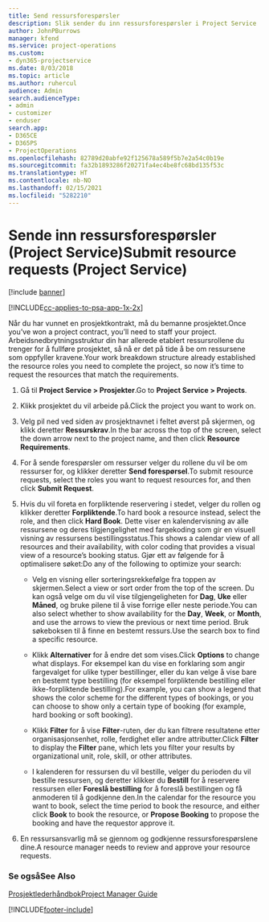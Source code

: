 ```yaml
---
title: Send ressursforespørsler
description: Slik sender du inn ressursforespørsler i Project Service
author: JohnPBurrows
manager: kfend
ms.service: project-operations
ms.custom:
- dyn365-projectservice
ms.date: 8/03/2018
ms.topic: article
ms.author: ruhercul
audience: Admin
search.audienceType:
- admin
- customizer
- enduser
search.app:
- D365CE
- D365PS
- ProjectOperations
ms.openlocfilehash: 82789d20abfe92f125678a589f5b7e2a54c0b19e
ms.sourcegitcommit: fa32b1893286f20271fa4ec4be8fc68bd135f53c
ms.translationtype: HT
ms.contentlocale: nb-NO
ms.lasthandoff: 02/15/2021
ms.locfileid: "5282210"
---
```

# <a name="submit-resource-requests-project-service"></a><span data-ttu-id="a371d-103">Sende inn ressursforespørsler (Project Service)</span><span class="sxs-lookup"><span data-stu-id="a371d-103">Submit resource requests (Project Service)</span></span>

[!include [banner](../includes/psa-now-project-operations.md)]

[!INCLUDE[cc-applies-to-psa-app-1x-2x](../includes/cc-applies-to-psa-app-1x-2x.md)]

<span data-ttu-id="a371d-104">Når du har vunnet en prosjektkontrakt, må du bemanne prosjektet.</span><span class="sxs-lookup"><span data-stu-id="a371d-104">Once you’ve won a project contract, you’ll need to staff your project.</span></span> <span data-ttu-id="a371d-105">Arbeidsnedbrytningsstruktur din har allerede etablert ressursrollene du trenger for å fullføre prosjektet, så nå er det på tide å be om ressursene som oppfyller kravene.</span><span class="sxs-lookup"><span data-stu-id="a371d-105">Your work breakdown structure already established the resource roles you need to complete the project, so now it’s time to request the resources that match the requirements.</span></span>  
  
1.  <span data-ttu-id="a371d-106">Gå til **Project Service > Prosjekter**.</span><span class="sxs-lookup"><span data-stu-id="a371d-106">Go to **Project Service > Projects**.</span></span>  
  
2.  <span data-ttu-id="a371d-107">Klikk prosjektet du vil arbeide på.</span><span class="sxs-lookup"><span data-stu-id="a371d-107">Click the project you want to work on.</span></span>  
  
3.  <span data-ttu-id="a371d-108">Velg pil ned ved siden av prosjektnavnet i feltet øverst på skjermen, og klikk deretter **Ressurskrav**.</span><span class="sxs-lookup"><span data-stu-id="a371d-108">In the bar across the top of the screen, select the down arrow next to the project name, and then click **Resource Requirements**.</span></span>  
  
4.  <span data-ttu-id="a371d-109">For å sende forespørsler om ressurser velger du rollene du vil be om ressurser for, og klikker deretter **Send forespørsel**.</span><span class="sxs-lookup"><span data-stu-id="a371d-109">To submit resource requests, select the roles you want to request resources for, and then click **Submit Request**.</span></span>  
  
5.  <span data-ttu-id="a371d-110">Hvis du vil foreta en forpliktende reservering i stedet, velger du rollen og klikker deretter **Forpliktende**.</span><span class="sxs-lookup"><span data-stu-id="a371d-110">To hard book a resource instead, select the role, and then click **Hard Book**.</span></span> <span data-ttu-id="a371d-111">Dette viser en kalendervisning av alle ressursene og deres tilgjengelighet med fargekoding som gir en visuell visning av ressursens bestillingsstatus.</span><span class="sxs-lookup"><span data-stu-id="a371d-111">This shows a calendar view of all resources and their availability, with color coding that provides a visual view of a resource’s booking status.</span></span> <span data-ttu-id="a371d-112">Gjør ett av følgende for å optimalisere søket:</span><span class="sxs-lookup"><span data-stu-id="a371d-112">Do any of the following to optimize your search:</span></span>  
  
    -   <span data-ttu-id="a371d-113">Velg en visning eller sorteringsrekkefølge fra toppen av skjermen.</span><span class="sxs-lookup"><span data-stu-id="a371d-113">Select a view or sort order from the top of the screen.</span></span> <span data-ttu-id="a371d-114">Du kan også velge om du vil vise tilgjengeligheten for **Dag**, **Uke** eller **Måned**, og bruke pilene til å vise forrige eller neste periode.</span><span class="sxs-lookup"><span data-stu-id="a371d-114">You can also select whether to show availability for the **Day**, **Week**, or **Month**, and use the arrows to view the previous or next time period.</span></span> <span data-ttu-id="a371d-115">Bruk søkeboksen til å finne en bestemt ressurs.</span><span class="sxs-lookup"><span data-stu-id="a371d-115">Use the search box to find a specific resource.</span></span>  
  
    -   <span data-ttu-id="a371d-116">Klikk **Alternativer** for å endre det som vises.</span><span class="sxs-lookup"><span data-stu-id="a371d-116">Click **Options** to change what displays.</span></span> <span data-ttu-id="a371d-117">For eksempel kan du vise en forklaring som angir fargevalget for ulike typer bestillinger, eller du kan velge å vise bare en bestemt type bestilling (for eksempel forpliktende bestilling eller ikke-forpliktende bestilling).</span><span class="sxs-lookup"><span data-stu-id="a371d-117">For example, you can show a legend that shows the color scheme for the different types of bookings, or you can choose to show only a certain type of booking (for example, hard booking or soft booking).</span></span>  
  
    -   <span data-ttu-id="a371d-118">Klikk **Filter** for å vise **Filter**-ruten, der du kan filtrere resultatene etter organisasjonsenhet, rolle, ferdighet eller andre attributter.</span><span class="sxs-lookup"><span data-stu-id="a371d-118">Click **Filter** to display the **Filter** pane, which lets you filter your results by organizational unit, role, skill, or other attributes.</span></span>  
  
    -   <span data-ttu-id="a371d-119">I kalenderen for ressursen du vil bestille, velger du perioden du vil bestille ressursen, og deretter klikker du **Bestill** for å reservere ressursen eller **Foreslå bestilling** for å foreslå bestillingen og få anmoderen til å godkjenne den.</span><span class="sxs-lookup"><span data-stu-id="a371d-119">In the calendar for the resource you want to book, select the time period to book the resource, and either click **Book** to book the resource, or **Propose Booking** to propose the booking and have the requestor approve it.</span></span>  
  
6.  <span data-ttu-id="a371d-120">En ressursansvarlig må se gjennom og godkjenne ressursforespørslene dine.</span><span class="sxs-lookup"><span data-stu-id="a371d-120">A resource manager needs to review and approve your resource requests.</span></span>  
  
### <a name="see-also"></a><span data-ttu-id="a371d-121">Se også</span><span class="sxs-lookup"><span data-stu-id="a371d-121">See Also</span></span>  
 [<span data-ttu-id="a371d-122">Prosjektlederhåndbok</span><span class="sxs-lookup"><span data-stu-id="a371d-122">Project Manager Guide</span></span>](../psa/project-manager-guide.md)


[!INCLUDE[footer-include](../includes/footer-banner.md)]